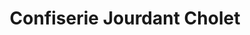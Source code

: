 ---
title: "Confiserie Jourdant Cholet"
url: /cholet/confiserie-jourdant-cholet/
shop: confiserie
---